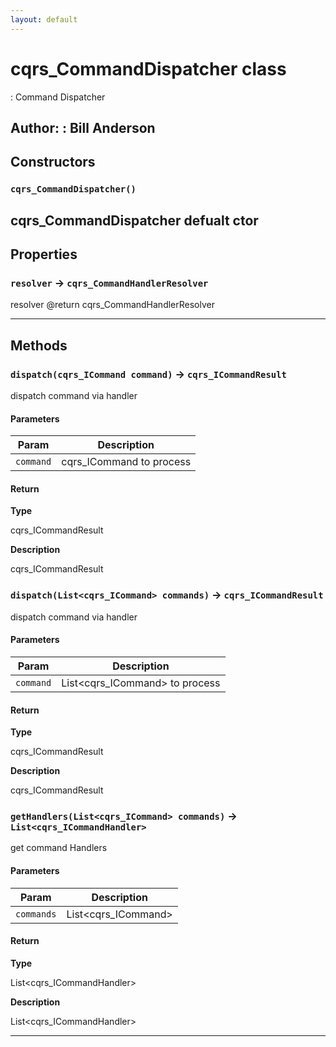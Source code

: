 ```yaml
---
layout: default
---
```

# cqrs_CommandDispatcher class

: Command Dispatcher


**Author:** : Bill Anderson
---
## Constructors
### `cqrs_CommandDispatcher()`

cqrs_CommandDispatcher defualt ctor
---
## Properties

### `resolver` → `cqrs_CommandHandlerResolver`

resolver @return cqrs_CommandHandlerResolver

---
## Methods
### `dispatch(cqrs_ICommand command)` → `cqrs_ICommandResult`

dispatch command via handler

#### Parameters
|Param|Description|
|-----|-----------|
|`command` |  cqrs_ICommand to process |

#### Return

**Type**

cqrs_ICommandResult

**Description**

cqrs_ICommandResult

### `dispatch(List<cqrs_ICommand> commands)` → `cqrs_ICommandResult`

dispatch command via handler

#### Parameters
|Param|Description|
|-----|-----------|
|`command` |  List&lt;cqrs_ICommand&gt; to process |

#### Return

**Type**

cqrs_ICommandResult

**Description**

cqrs_ICommandResult

### `getHandlers(List<cqrs_ICommand> commands)` → `List<cqrs_ICommandHandler>`

get command Handlers

#### Parameters
|Param|Description|
|-----|-----------|
|`commands` |  List&lt;cqrs_ICommand&gt; |

#### Return

**Type**

List&lt;cqrs_ICommandHandler&gt;

**Description**

List&lt;cqrs_ICommandHandler&gt;

---
